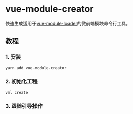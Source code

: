 # vue-module-creator

快速生成适用于[vue-module-loader](https://github.com/mqhe2007/vue-module-loader)的微前端模块命令行工具。

## 教程

### 1. 安装

```
yarn add vue-module-creator
```

### 2. 初始化工程

```
vml create
```

### 3. 跟随引导操作

